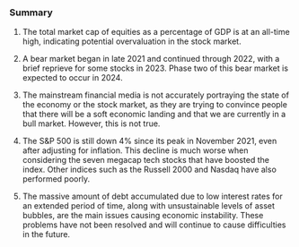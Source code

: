 ### Summary

1. The total market cap of equities as a percentage of GDP is at an all-time
high, indicating potential overvaluation in the stock market.

2. A bear market began in late 2021 and continued through 2022, with a brief
reprieve for some stocks in 2023. Phase two of this bear market is expected
to occur in 2024.

3. The mainstream financial media is not accurately portraying the state of
the economy or the stock market, as they are trying to convince people that
there will be a soft economic landing and that we are currently in a bull
market. However, this is not true.

4. The S&P 500 is still down 4% since its peak in November 2021, even after
adjusting for inflation. This decline is much worse when considering the
seven megacap tech stocks that have boosted the index. Other indices such
as the Russell 2000 and Nasdaq have also performed poorly.

5. The massive amount of debt accumulated due to low interest rates for an
extended period of time, along with unsustainable levels of asset bubbles,
are the main issues causing economic instability. These problems have not
been resolved and will continue to cause difficulties in the future.
